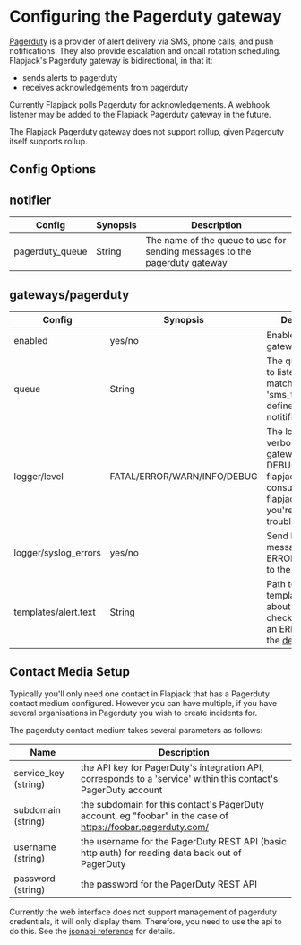 # Configuring the Pagerduty gateway

[Pagerduty](https://www.pagerduty.com/) is a provider of alert delivery via SMS, phone calls, and push notifications. They also provide escalation and oncall rotation scheduling. Flapjack's Pagerduty gateway is bidirectional, in that it:

- sends alerts to pagerduty
- receives acknowledgements from pagerduty

Currently Flapjack polls Pagerduty for acknowledgements. A webhook listener may be added to the Flapjack Pagerduty gateway in the future.

The Flapjack Pagerduty gateway does not support rollup, given Pagerduty itself supports rollup.

## Config Options

## notifier

| Config | Synopsis | Description |
|--------|----------|-------------|
| pagerduty_queue | String | The name of the queue to use for sending messages to the pagerduty gateway |

## gateways/pagerduty

| Config | Synopsis | Description |
|--------|----------|-------------|
| enabled | yes/no  | Enable this gateway? |
| queue   | String  | The queue name to listen on. Must match the 'sms_twilio_queue' defined in the notitifier. |
| logger/level | FATAL/ERROR/WARN/INFO/DEBUG | The logging verbosity of the gateway. Set to DEBUG, reload flapjack, and consult flapjack.log if you're having trouble. |
| logger/syslog_errors | yes/no | Send logging messages at ERROR or FATAL to the syslog |
| templates/alert.text | String | Path to a custom template for alerts about individual checks. Must be an ERB file. See the [default](https://github.com/flapjack/flapjack/blob/master/lib/flapjack/gateways/pagerduty/alert.text.erb)|

## Contact Media Setup

Typically you'll only need one contact in Flapjack that has a Pagerduty contact medium configured. However you can have multiple, if you have several organisations in Pagerduty you wish to create incidents for.

The pagerduty contact medium takes several parameters as follows:

| Name | Description |
|------|-------------|
| service_key (string) | the API key for PagerDuty's integration API, corresponds to a 'service' within this contact's PagerDuty account |
| subdomain (string) | the subdomain for this contact's PagerDuty account, eg "foobar" in the case of https://foobar.pagerduty.com/ |
| username (string) | the username for the PagerDuty REST API (basic http auth) for reading data back out of PagerDuty |
| password (string) | the password for the PagerDuty REST API |


Currently the web interface does not support management of pagerduty credentials, it will only display them. Therefore, you need to use the api to do this. See the [jsonapi reference](http://flapjack.io/docs/1.0/jsonapi/#pagerduty-credentials) for details.


